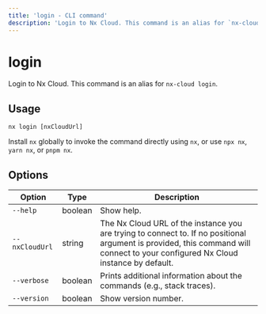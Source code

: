 ```yaml
---
title: 'login - CLI command'
description: 'Login to Nx Cloud. This command is an alias for `nx-cloud login`.'
---
```


# login

Login to Nx Cloud. This command is an alias for `nx-cloud login`.

## Usage

```shell
nx login [nxCloudUrl]
```

Install `nx` globally to invoke the command directly using `nx`, or use `npx nx`, `yarn nx`, or `pnpm nx`.

## Options

| Option         | Type    | Description                                                                                                                                                                      |
| -------------- | ------- | -------------------------------------------------------------------------------------------------------------------------------------------------------------------------------- |
| `--help`       | boolean | Show help.                                                                                                                                                                       |
| `--nxCloudUrl` | string  | The Nx Cloud URL of the instance you are trying to connect to. If no positional argument is provided, this command will connect to your configured Nx Cloud instance by default. |
| `--verbose`    | boolean | Prints additional information about the commands (e.g., stack traces).                                                                                                           |
| `--version`    | boolean | Show version number.                                                                                                                                                             |
